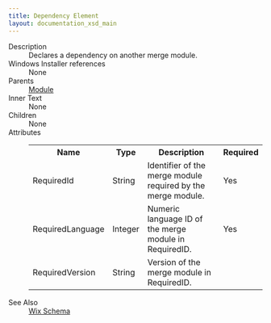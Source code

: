```yaml
---
title: Dependency Element
layout: documentation_xsd_main
---
```

<dl>
  <dt>Description</dt>
  <dd>Declares a dependency on another merge module.</dd>
  <dt>Windows Installer references</dt>
  <dd>None</dd>
  <dt>Parents</dt>
  <dd>
    <a href="../wix/module">Module</a>
  </dd>
  <dt>Inner Text</dt>
  <dd>None</dd>
  <dt>Children</dt>
  <dd>None</dd>
  <dt>Attributes</dt>
  <dd>
    <table cellspacing="0" cellpadding="0" class="schema">
      <tr>
        <th width="15%">Name</th>
        <th width="15%">Type</th>
        <th width="65%">Description</th>
        <th width="15%">Required</th>
      </tr>
      <tr>
        <td>RequiredId</td>
        <td>String</td>
        <td>Identifier of the merge module required by the merge module.</td>
        <td>Yes</td>
      </tr>
      <tr>
        <td>RequiredLanguage</td>
        <td>Integer</td>
        <td>Numeric language ID of the merge module in RequiredID.</td>
        <td>Yes</td>
      </tr>
      <tr>
        <td>RequiredVersion</td>
        <td>String</td>
        <td>Version of the merge module in RequiredID.</td>
        <td>&nbsp;</td>
      </tr>
    </table>
  </dd>
  <dt>See Also</dt>
  <dd>
    <a href="../wix">Wix Schema</a>
  </dd>
</dl>
